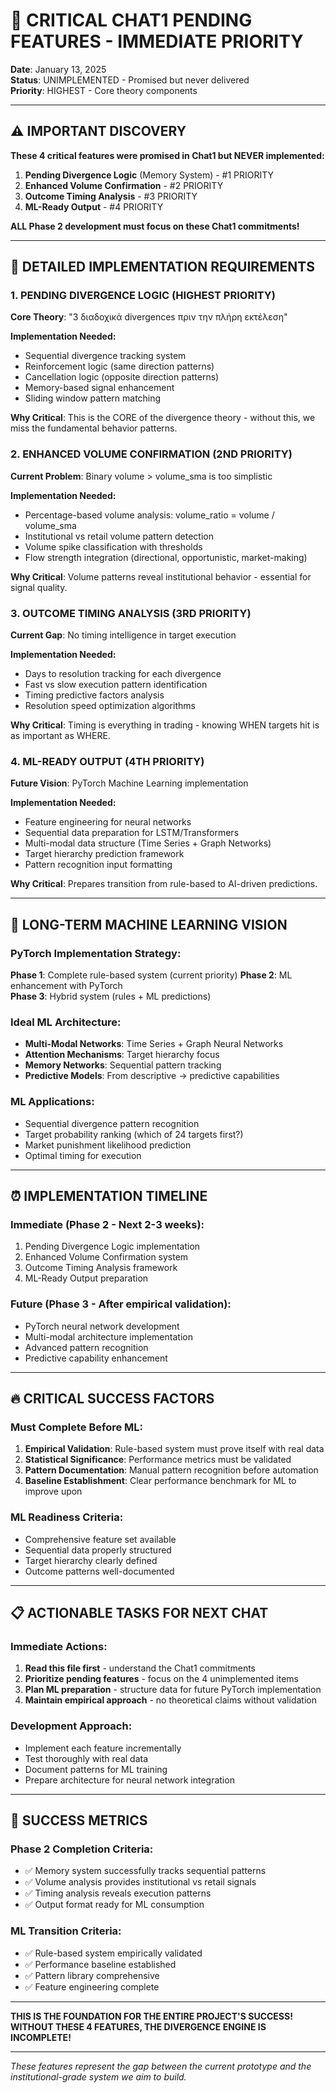 # 🚨 CRITICAL CHAT1 PENDING FEATURES - IMMEDIATE PRIORITY

**Date**: January 13, 2025  
**Status**: UNIMPLEMENTED - Promised but never delivered  
**Priority**: HIGHEST - Core theory components  

---

## ⚠️ IMPORTANT DISCOVERY

**These 4 critical features were promised in Chat1 but NEVER implemented:**

1. **Pending Divergence Logic** (Memory System) - #1 PRIORITY
2. **Enhanced Volume Confirmation** - #2 PRIORITY  
3. **Outcome Timing Analysis** - #3 PRIORITY
4. **ML-Ready Output** - #4 PRIORITY

**ALL Phase 2 development must focus on these Chat1 commitments!**

---

## 🎯 DETAILED IMPLEMENTATION REQUIREMENTS

### **1. PENDING DIVERGENCE LOGIC (HIGHEST PRIORITY)**
**Core Theory**: "3 διαδοχικά divergences πριν την πλήρη εκτέλεση"

**Implementation Needed:**
- Sequential divergence tracking system
- Reinforcement logic (same direction patterns)
- Cancellation logic (opposite direction patterns)  
- Memory-based signal enhancement
- Sliding window pattern matching

**Why Critical**: This is the CORE of the divergence theory - without this, we miss the fundamental behavior patterns.

### **2. ENHANCED VOLUME CONFIRMATION (2ND PRIORITY)**
**Current Problem**: Binary volume > volume_sma is too simplistic

**Implementation Needed:**
- Percentage-based volume analysis: volume_ratio = volume / volume_sma
- Institutional vs retail volume pattern detection
- Volume spike classification with thresholds
- Flow strength integration (directional, opportunistic, market-making)

**Why Critical**: Volume patterns reveal institutional behavior - essential for signal quality.

### **3. OUTCOME TIMING ANALYSIS (3RD PRIORITY)**
**Current Gap**: No timing intelligence in target execution

**Implementation Needed:**
- Days to resolution tracking for each divergence
- Fast vs slow execution pattern identification  
- Timing predictive factors analysis
- Resolution speed optimization algorithms

**Why Critical**: Timing is everything in trading - knowing WHEN targets hit is as important as WHERE.

### **4. ML-READY OUTPUT (4TH PRIORITY)**
**Future Vision**: PyTorch Machine Learning implementation

**Implementation Needed:**
- Feature engineering for neural networks
- Sequential data preparation for LSTM/Transformers
- Multi-modal data structure (Time Series + Graph Networks)
- Target hierarchy prediction framework
- Pattern recognition input formatting

**Why Critical**: Prepares transition from rule-based to AI-driven predictions.

---

## 🧠 LONG-TERM MACHINE LEARNING VISION

### **PyTorch Implementation Strategy:**
**Phase 1**: Complete rule-based system (current priority)
**Phase 2**: ML enhancement with PyTorch  
**Phase 3**: Hybrid system (rules + ML predictions)

### **Ideal ML Architecture:**
- **Multi-Modal Networks**: Time Series + Graph Neural Networks
- **Attention Mechanisms**: Target hierarchy focus
- **Memory Networks**: Sequential pattern tracking  
- **Predictive Models**: From descriptive → predictive capabilities

### **ML Applications:**
- Sequential divergence pattern recognition
- Target probability ranking (which of 24 targets first?)
- Market punishment likelihood prediction
- Optimal timing for execution

---

## ⏰ IMPLEMENTATION TIMELINE

### **Immediate (Phase 2 - Next 2-3 weeks):**
1. Pending Divergence Logic implementation
2. Enhanced Volume Confirmation system
3. Outcome Timing Analysis framework
4. ML-Ready Output preparation

### **Future (Phase 3 - After empirical validation):**
- PyTorch neural network development
- Multi-modal architecture implementation
- Advanced pattern recognition
- Predictive capability enhancement

---

## 🔥 CRITICAL SUCCESS FACTORS

### **Must Complete Before ML:**
1. **Empirical Validation**: Rule-based system must prove itself with real data
2. **Statistical Significance**: Performance metrics must be validated
3. **Pattern Documentation**: Manual pattern recognition before automation
4. **Baseline Establishment**: Clear performance benchmark for ML to improve upon

### **ML Readiness Criteria:**
- Comprehensive feature set available
- Sequential data properly structured
- Target hierarchy clearly defined
- Outcome patterns well-documented

---

## 📋 ACTIONABLE TASKS FOR NEXT CHAT

### **Immediate Actions:**
1. **Read this file first** - understand the Chat1 commitments
2. **Prioritize pending features** - focus on the 4 unimplemented items
3. **Plan ML preparation** - structure data for future PyTorch implementation
4. **Maintain empirical approach** - no theoretical claims without validation

### **Development Approach:**
- Implement each feature incrementally
- Test thoroughly with real data
- Document patterns for ML training
- Prepare architecture for neural network integration

---

## 🎯 SUCCESS METRICS

### **Phase 2 Completion Criteria:**
- ✅ Memory system successfully tracks sequential patterns
- ✅ Volume analysis provides institutional vs retail signals  
- ✅ Timing analysis reveals execution patterns
- ✅ Output format ready for ML consumption

### **ML Transition Criteria:**
- ✅ Rule-based system empirically validated
- ✅ Performance baseline established
- ✅ Pattern library comprehensive
- ✅ Feature engineering complete

---

**THIS IS THE FOUNDATION FOR THE ENTIRE PROJECT'S SUCCESS!**  
**WITHOUT THESE 4 FEATURES, THE DIVERGENCE ENGINE IS INCOMPLETE!**

---

*These features represent the gap between the current prototype and the institutional-grade system we aim to build.*